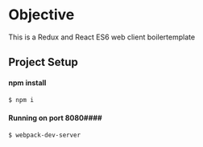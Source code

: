 # Objective

This is a Redux and React ES6 web client boilertemplate

## Project Setup ##

#### npm install ####

```sh
$ npm i
```

#### Running on port 8080####


```sh
$ webpack-dev-server
```
